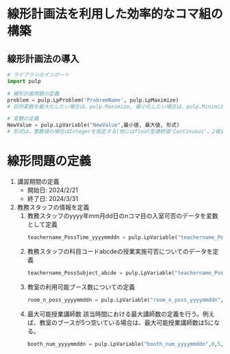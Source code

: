 # 線形計画法を利用した効率的なコマ組の構築
## 線形計画法の導入
```Python
# ライブラリのインポート
import pulp

# 線形計画問題の定義
problem = pulp.LpProblem('ProbremName', pulp.LpMaximize)
# 目的変数を最大化したい場合は、pulp.Maximize, 最小化したい場合は、pulp.Minimizeを利用する。

# 変数の定義
NewValue = pulp.LpVariable("NewValue",最小値, 最大値, 形式)
# 形式は、整数値の場合はIntegerを指定する(他にはfloat型連続値'Continuous'、2値変数'Binary'が指定できる)
```

# 線形問題の定義
1. 講習期間の定義   
    * 開始日: 2024/2/21
    * 終了日: 2024/3/31
2. 教務スタッフの情報を定義
    1. 教務スタッフのyyyy年mm月dd日のnコマ目の入室可否のデータを変数として定義
        ```Python
        teachername_PossTime_yyyymmddn = pulp.LpVariable("teachername_PossTime_yyyymmddn",0,1,"Integer")
        ```
    2. 教務スタッフの科目コードabcdeの授業実施可否についてのデータを定義
        ```Python
        teachername_PossSubject_abcde = pulp.LpVariable("teachername_PossSubject_abcde",0,1,"Integer")
        ```
    3. 教室の利用可能ブース数についての定義
        ```Python
        room_n_poss_yyyymmddn = pulp.LpVariable("room_n_poss_yyyymmddn",0,5,"Integer")
        ```
    4. 最大可能授業講師数
        該当時間における最大講師数の定義を行う。例えば、教室のブースが5つ空いている場合は、最大可能授業講師数は5になる。
        ```Python
        booth_num_yyyymmddn = pulp.LpVariable("booth_num_yyyymmddn",0,5,"Integer")
        ```